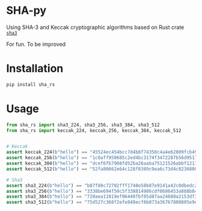 # SHA-py

Using SHA-3 and Keccak cryptographic algorithms based on Rust crate [`sha3`](https://crates.io/crates/sha3)

For fun. To be improved

# Installation

```bash
pip install sha_rs
```

# Usage

```python
from sha_rs import sha3_224, sha3_256, sha3_384, sha3_512
from sha_rs import keccak_224, keccak_256, keccak_384, keccak_512


# Keccak
assert keccak_224(b"hello") == "45524ec454bcc7d4b8f74350c4a4e62809fcb49bc29df62e61b69fa4"
assert keccak_256(b"hello") == "1c8aff950685c2ed4bc3174f3472287b56d9517b9c948127319a09a7a36deac8"
assert keccak_384(b"hello") == "dcef6fb7908fd52ba26aaba75121526abbf1217f1c0a31024652d134d3e32fb4cd8e9c703b8f43e7277b59a5cd402175"
assert keccak_512(b"hello") == "52fa80662e64c128f8389c9ea6c73d4c02368004bf4463491900d11aaadca39d47de1b01361f207c512cfa79f0f92c3395c67ff7928e3f5ce3e3c852b392f976"

# Sha3
assert sha3_224(b"hello") == "b87f88c72702fff1748e58b87e9141a42c0dbedc29a78cb0d4a5cd81"
assert sha3_256(b"hello") == "3338be694f50c5f338814986cdf0686453a888b84f424d792af4b9202398f392"
assert sha3_384(b"hello") == "720aea11019ef06440fbf05d87aa24680a2153df3907b23631e7177ce620fa1330ff07c0fddee54699a4c3ee0ee9d887"
assert sha3_512(b"hello") == "75d527c368f2efe848ecf6b073a36767800805e9eef2b1857d5f984f036eb6df891d75f72d9b154518c1cd58835286d1da9a38deba3de98b5a53e5ed78a84976"
```

